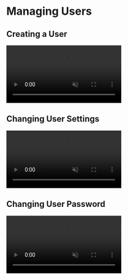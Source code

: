 # Managing Users

## Creating a User

<video style="max-width: 320px;" autoplay controls loop muted playsinline>
  <source src="../../assets/videos/user_add.mp4" type="video/mp4">
</video>

## Changing User Settings

<video style="max-width: 320px;" autoplay controls loop muted playsinline>
  <source src="../../assets/videos/user_settings.mp4" type="video/mp4">
</video>

## Changing User Password

<video style="max-width: 320px;" autoplay controls loop muted playsinline>
  <source src="../../assets/videos/user_password.mp4" type="video/mp4">
</video>
